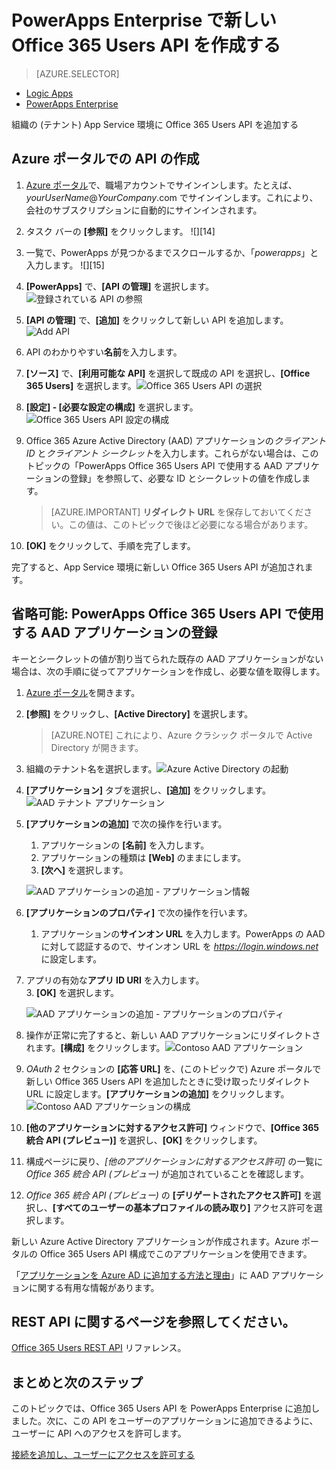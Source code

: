 <properties
	pageTitle="PowerApps Enterprise への Office 365 Users API の追加 | Microsoft Azure"
	description="組織の App Service 環境で、新しい Office 365 Users API を作成または構成します。"
	services=""
    suite="powerapps"
	documentationCenter="" 
	authors="rajeshramabathiran"
	manager="erikre"
	editor=""/>

<tags
   ms.service="powerapps"
   ms.devlang="na"
   ms.topic="article"
   ms.tgt_pltfrm="na"
   ms.workload="na" 
   ms.date="03/29/2016"
   ms.author="litran"/>

# PowerApps Enterprise で新しい Office 365 Users API を作成する

> [AZURE.SELECTOR]
- [Logic Apps](../articles/connectors/connectors-create-api-office365-users.md)
- [PowerApps Enterprise](../articles/power-apps/powerapps-create-api-office365-users.md)

組織の (テナント) App Service 環境に Office 365 Users API を追加する

## Azure ポータルでの API の作成

1. [Azure ポータル](https://portal.azure.com/)で、職場アカウントでサインインします。たとえば、*yourUserName*@*YourCompany*.com でサインインします。これにより、会社のサブスクリプションに自動的にサインインされます。
 
2. タスク バーの **[参照]** をクリックします。 ![][14]

3. 一覧で、PowerApps が見つかるまでスクロールするか、「*powerapps*」と入力します。 ![][15]

4. **[PowerApps]** で、**[API の管理]** を選択します。![登録されている API の参照][1]

5. **[API の管理]** で、**[追加]** をクリックして新しい API を追加します。![Add API][2]

6. API のわかりやすい**名前**を入力します。
	
7. **[ソース]** で、**[利用可能な API]** を選択して既成の API を選択し、**[Office 365 Users]** を選択します。![Office 365 Users API の選択][3]

8. **[設定] - [必要な設定の構成]** を選択します。![Office 365 Users API 設定の構成][4]

9. Office 365 Azure Active Directory (AAD) アプリケーションの*クライアント ID* と*クライアント シークレット*を入力します。これらがない場合は、このトピックの「PowerApps Office 365 Users API で使用する AAD アプリケーションの登録」を参照して、必要な ID とシークレットの値を作成します。

	> [AZURE.IMPORTANT] **リダイレクト URL** を保存しておいてください。この値は、このトピックで後ほど必要になる場合があります。

10. **[OK]** をクリックして、手順を完了します。

完了すると、App Service 環境に新しい Office 365 Users API が追加されます。

## 省略可能: PowerApps Office 365 Users API で使用する AAD アプリケーションの登録

キーとシークレットの値が割り当てられた既存の AAD アプリケーションがない場合は、次の手順に従ってアプリケーションを作成し、必要な値を取得します。

1. [Azure ポータル][5]を開きます。

2. **[参照]** をクリックし、**[Active Directory]** を選択します。

	> [AZURE.NOTE] これにより、Azure クラシック ポータルで Active Directory が開きます。

3. 組織のテナント名を選択します。![Azure Active Directory の起動][6]

4. **[アプリケーション]** タブを選択し、**[追加]** をクリックします。![AAD テナント アプリケーション][7]

5. **[アプリケーションの追加]** で次の操作を行います。

	1. アプリケーションの **[名前]** を入力します。  
	2. アプリケーションの種類は **[Web]** のままにします。  
	3. **[次へ]** を選択します。  

	![AAD アプリケーションの追加 - アプリケーション情報][8]

6. **[アプリケーションのプロパティ]** で次の操作を行います。

	1. アプリケーションの**サインオン URL** を入力します。PowerApps の AAD に対して認証するので、サインオン URL を _https://login.windows.net_ に設定します。
2. アプリの有効な**アプリ ID URI** を入力します。  
	3. **[OK]** を選択します。  

	![AAD アプリケーションの追加 - アプリケーションのプロパティ][9]

7. 操作が正常に完了すると、新しい AAD アプリケーションにリダイレクトされます。**[構成]** をクリックします。![Contoso AAD アプリケーション][10]

8. _OAuth 2_ セクションの **[応答 URL]** を、(このトピックで) Azure ポータルで新しい Office 365 Users API を追加したときに受け取ったリダイレクト URL に設定します。**[アプリケーションの追加]** をクリックします。![Contoso AAD アプリケーションの構成][11]

9. **[他のアプリケーションに対するアクセス許可]** ウィンドウで、**[Office 365 統合 API (プレビュー)]** を選択し、**[OK]** をクリックします。

10. 構成ページに戻り、_[他のアプリケーションに対するアクセス許可]_ の一覧に _Office 365 統合 API (プレビュー)_ が追加されていることを確認します。

11. _Office 365 統合 API (プレビュー)_ の **[デリゲートされたアクセス許可]** を選択し、**[すべてのユーザーの基本プロファイルの読み取り]** アクセス許可を選択します。

新しい Azure Active Directory アプリケーションが作成されます。Azure ポータルの Office 365 Users API 構成でこのアプリケーションを使用できます。

「[アプリケーションを Azure AD に追加する方法と理由](../active-directory/active-directory-how-applications-are-added.md)」に AAD アプリケーションに関する有用な情報があります。

## REST API に関するページを参照してください。

[Office 365 Users REST API](../connectors/connectors-create-api-office365-users.md) リファレンス。

## まとめと次のステップ
このトピックでは、Office 365 Users API を PowerApps Enterprise に追加しました。次に、この API をユーザーのアプリケーションに追加できるように、ユーザーに API へのアクセスを許可します。

[接続を追加し、ユーザーにアクセスを許可する](powerapps-manage-api-connection-user-access.md)


<!--References-->
[1]: ./media/powerapps-create-api-office365-users/browse-to-registered-apis.PNG
[2]: ./media/powerapps-create-api-office365-users/add-api.PNG
[3]: ./media/powerapps-create-api-office365-users/select-office365-users-api.PNG
[4]: ./media/powerapps-create-api-office365-users/configure-office365-users-api.PNG
[5]: https://portal.azure.com
[6]: ./media/powerapps-create-api-office365-users/launch-aad.PNG
[7]: ./media/powerapps-create-api-office365-users/aad-tenant-applications.PNG
[8]: ./media/powerapps-create-api-office365-users/aad-tenant-applications-add-appinfo.PNG
[9]: ./media/powerapps-create-api-office365-users/aad-tenant-applications-add-app-properties.PNG
[10]: ./media/powerapps-create-api-office365-users/contoso-aad-app.PNG
[11]: ./media/powerapps-create-api-office365-users/contoso-aad-app-configure.PNG

<!---HONumber=AcomDC_0330_2016-->
